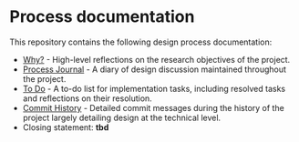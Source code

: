 # Process documentation

This repository contains the following design process documentation:

- [Why?](./why.md) - High-level reflections on the research objectives of the project.
- [Process Journal](./journal.md) - A diary of design discussion maintained throughout the project.
- [To Do](./to-do.md) - A to-do list for implementation tasks, including resolved tasks and reflections on their resolution.
- [Commit History](https://github.com/pippinbarr/v-r-5/commits/main) - Detailed commit messages during the history of the project largely detailing design at the technical level.
- Closing statement: **tbd**
